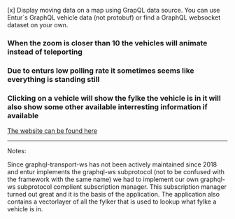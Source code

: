 [x] Display moving data on a map using GrapQL data source. You can use Entur`s GraphQL vehicle data (not protobuf) or find a GraphQL websocket dataset on your own.

### When the zoom is closer than 10 the vehicles will animate instead of teleporting
### Due to enturs low polling rate it sometimes seems like everything is standing still
### Clicking on a vehicle will show the fylke the vehicle is in it will also show some other available interresting information if available

[The website can be found here](https://kristiania-kws2100-2024.github.io/kws2100-exam-Slenderman00/)

---
Notes: 

Since graphql-transport-ws has not been actively maintained since 2018 and entur implements the graphql-ws subprotocol (not to be confused with the framework with the same name) we had to implement our own graphql-ws subprotocol complient subscription manager. This subscription manager turned out great and it is the basis of the application.
The application also contains a vectorlayer of all the fylker that is used to lookup what fylke a vehicle is in.